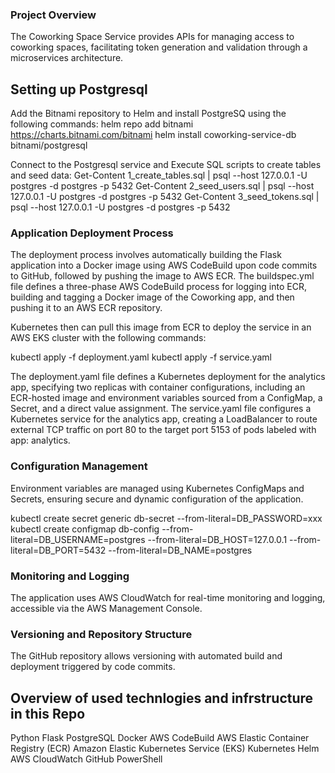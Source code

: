 ### Project Overview
The Coworking Space Service provides APIs for managing access to coworking spaces, facilitating token generation and validation through a microservices architecture.

 ## Setting up Postgresql
Add the Bitnami repository to Helm and install PostgreSQ using the following commands:
helm repo add bitnami https://charts.bitnami.com/bitnami
helm install coworking-service-db bitnami/postgresql

Connect to the Postgresql service and Execute SQL scripts to create tables and seed data:
Get-Content 1_create_tables.sql | psql --host 127.0.0.1 -U postgres -d postgres -p 5432
Get-Content 2_seed_users.sql | psql --host 127.0.0.1 -U postgres -d postgres -p 5432
Get-Content 3_seed_tokens.sql | psql --host 127.0.0.1 -U postgres -d postgres -p 5432

### Application Deployment Process
The deployment process involves automatically building the Flask application into a Docker image using AWS CodeBuild upon code commits to GitHub, followed by pushing the image to AWS ECR. The buildspec.yml file defines a three-phase AWS CodeBuild process for logging into ECR, building and tagging a Docker image of the Coworking app, and then pushing it to an AWS ECR repository. 

Kubernetes then can pull this image from ECR to deploy the service in an AWS EKS cluster with the following commands:

kubectl apply -f deployment.yaml
kubectl apply -f service.yaml

The deployment.yaml file defines a Kubernetes deployment for the analytics app, specifying two replicas with container configurations, including an ECR-hosted image and environment variables sourced from a ConfigMap, a Secret, and a direct value assignment. The service.yaml file configures a Kubernetes service for the analytics app, creating a LoadBalancer to route external TCP traffic on port 80 to the target port 5153 of pods labeled with app: analytics.
 
 ### Configuration Management
Environment variables are managed using Kubernetes ConfigMaps and Secrets, ensuring secure and dynamic configuration of the application.

kubectl create secret generic db-secret --from-literal=DB_PASSWORD=xxx
kubectl create configmap db-config --from-literal=DB_USERNAME=postgres --from-literal=DB_HOST=127.0.0.1 --from-literal=DB_PORT=5432 --from-literal=DB_NAME=postgres

### Monitoring and Logging
The application uses AWS CloudWatch for real-time monitoring and logging, accessible via the AWS Management Console.

### Versioning and Repository Structure
The GitHub repository allows versioning with automated build and deployment triggered by code commits.

## Overview of used technlogies and infrstructure in this Repo
Python
Flask
PostgreSQL
Docker
AWS CodeBuild
AWS Elastic Container Registry (ECR)
Amazon Elastic Kubernetes Service (EKS)
Kubernetes
Helm
AWS CloudWatch
GitHub
PowerShell 




